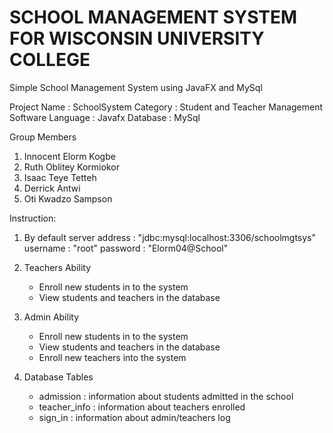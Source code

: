 # SCHOOL MANAGEMENT SYSTEM FOR WISCONSIN UNIVERSITY COLLEGE
Simple School Management System using JavaFX and MySql

Project Name : SchoolSystem
Category     : Student and Teacher Management Software
Language     : Javafx
Database     : MySql

Group Members
1. Innocent Elorm Kogbe
2. Ruth Oblitey Kormiokor
3. Isaac Teye Tetteh
4. Derrick Antwi
5. Oti Kwadzo Sampson


Instruction:

1. By default 
   server address : "jdbc:mysql:localhost:3306/schoolmgtsys"
   username       : "root"
   password       : "Elorm04@School"

   
2. Teachers Ability
   * Enroll new students in to the system
   * View students and teachers in the database

3. Admin Ability
   * Enroll new students in to the system
   * View students and teachers in the database
   * Enroll new teachers into the system


4. Database Tables
   * admission         : information about students admitted in the school
   * teacher_info      : information about teachers enrolled 
   * sign_in           : information about admin/teachers log
